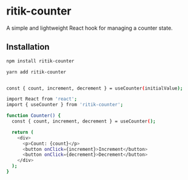 # ritik-counter

A simple and lightweight React hook for managing a counter state.

## Installation

```bash
npm install ritik-counter

yarn add ritik-counter


const { count, increment, decrement } = useCounter(initialValue);

import React from 'react';
import { useCounter } from 'ritik-counter';

function Counter() {
  const { count, increment, decrement } = useCounter();

  return (
    <div>
      <p>Count: {count}</p>
      <button onClick={increment}>Increment</button>
      <button onClick={decrement}>Decrement</button>
    </div>
  );
}



